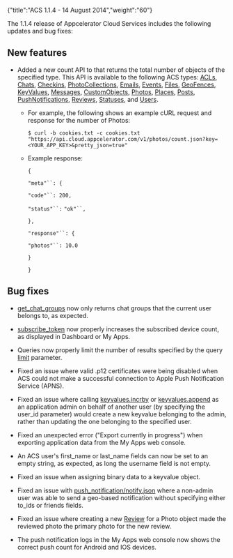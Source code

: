 {"title":"ACS 1.1.4 - 14 August 2014","weight":"60"} 

The 1.1.4 release of Appcelerator Cloud Services includes the following updates and bug fixes:

## New features

*   Added a new count API to that returns the total number of objects of the specified type. This API is available to the following ACS types: [ACLs](/arrowdb/latest/#!/api/ACLs), [Chats](/arrowdb/latest/#!/api/Chats), [Checkins](/arrowdb/latest/#!/api/Checkins), [PhotoCollections](/arrowdb/latest/#!/api/PhotoCollections), [Emails](/arrowdb/latest/#!/api/Emails), [Events](/arrowdb/latest/#!/api/Events), [Files](/arrowdb/latest/#!/api/Files), [GeoFences](/arrowdb/latest/#!/api/GeoFences), [KeyValues](/arrowdb/latest/#!/api/KeyValues), [Messages](/arrowdb/latest/#!/api/Messages), [CustomObjects](/arrowdb/latest/#!/api/CustomObjects), [Photos](/arrowdb/latest/#!/api/Photos), [Places](/arrowdb/latest/#!/api/Places), [Posts](/arrowdb/latest/#!/api/Posts), [PushNotifications](/arrowdb/latest/#!/api/PushNotifications), [Reviews](/arrowdb/latest/#!/api/Reviews), [Statuses](/arrowdb/latest/#!/api/Statuses), and [Users](/arrowdb/latest/#!/api/Users).
    
    *   For example, the following shows an example cURL request and response for the number of Photos:
        
        `$ curl -b cookies.txt -c cookies.txt` `"https://api.cloud.appcelerator.com/v1/photos/count.json?key=<YOUR_APP_KEY>&pretty_json=true"`
        
    *   Example response:
        
        `{`
        
        `"meta"``: {`
        
        `"code"``: 200,`
        
        `"status"``:` `"ok"``,`
        
        `},`
        
        `"response"``: {`
        
        `"photos"``: 10.0`
        
        `}`
        
        `}`
        

## Bug fixes

*   [get\_chat\_groups](/arrowdb/latest/#!/api/Chats-method-get_chat_groups) now only returns chat groups that the current user belongs to, as expected.
    
*   [subscribe\_token](/arrowdb/latest/#!/api/PushNotifications-method-subscribe_token) now properly increases the subscribed device count, as displayed in Dashboard or My Apps.
    
*   Queries now properly limit the number of results specified by the query [limit](/arrowdb/latest/#!/guide/search_query-section-skip-and-limit) parameter.
    
*   Fixed an issue where valid .p12 certificates were being disabled when ACS could not make a successful connection to Apple Push Notification Service (APNS).
    
*   Fixed an issue where calling [keyvalues.incrby](/arrowdb/latest/#!/api/KeyValues-method-incrby) or [keyvalues.append](/arrowdb/latest/#!/api/KeyValues-method-append) as an application admin on behalf of another user (by specifying the user\_id parameter) would create a new keyvalue belonging to the admin, rather than updating the one belonging to the specified user.
    
*   Fixed an unexpected error ("Export currently in progress") when exporting application data from the My Apps web console.
    
*   An ACS user's first\_name or last\_name fields can now be set to an empty string, as expected, as long the username field is not empty.
    
*   Fixed an issue when assigning binary data to a keyvalue object.
    
*   Fixed an issue with [push\_notification/notify.json](/arrowdb/latest/#!/api/PushNotifications-method-notify) where a non-admin user was able to send a geo-based notification without specifying either to\_ids or friends fields.
    
*   Fixed an issue where creating a new [Review](/arrowdb/latest/#!/api/Reviews-method-create) for a Photo object made the reviewed photo the primary photo for the new review.
    
*   The push notification logs in the My Apps web console now shows the correct push count for Android and IOS devices.